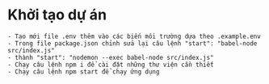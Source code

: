 # Khởi tạo dự án

    - Tạo mới file .env thêm vào các biến môi trường dựa theo .example.env
    - Trong file package.json chỉnh sửa lại câu lệnh "start": "babel-node src/index.js"
    - thành "start": "nodemon --exec babel-node src/index.js"
    - Chạy câu lệnh npm i để cài đặt những thư viện cần thiết
    - Chạy câu lệnh npm start để chạy ứng dụng
